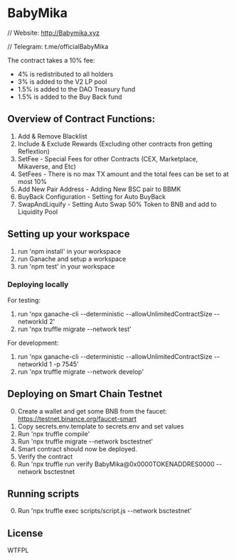 # BabyMika

// Website: http://Babymika.xyz

// Telegram: t.me/officialBabyMika

The contract takes a 10% fee:
 - 4% is redistributed to all holders
 - 3% is added to the V2 LP pool
 - 1.5% is added to the DAO Treasury fund
 - 1.5% is added to the Buy Back fund

## Overview of Contract Functions:

1. Add & Remove Blacklist 
2. Include & Exclude Rewards (Excluding other contracts fron getting Reflextion)
3. SetFee - Special Fees for other Contracts (CEX, Marketplace, Mikaverse, and Etc)
4. SetFees - There is no max TX amount and the total fees can be set to at most 10%
5. Add New Pair Address - Adding New BSC pair to BBMK
6. BuyBack Configuration - Setting for Auto BuyBack
7. SwapAndLiquify - Setting Auto Swap 50% Token to BNB and add to Liquidity Pool 

## Setting up your workspace

1. run 'npm install' in your workspace
2. run Ganache and setup a workspace
3. run 'npm test' in your workspace

### Deploying locally

For testing:
1. run 'npx ganache-cli --deterministic --allowUnlimitedContractSize --networkId 2'
2. run 'npx truffle migrate --network test'

For development:
1. run 'npx ganache-cli --deterministic --allowUnlimitedContractSize --networkId 1 -p 7545'
2. run 'npx truffle migrate --network develop'

## Deploying on Smart Chain Testnet 

0. Create a wallet and get some BNB from the faucet: https://testnet.binance.org/faucet-smart
1. Copy secrets.env.template to secrets.env and set values
2. Run 'npx truffle compile'
3. Run 'npx truffle migrate --network bsctestnet'
4. Smart contract should now be deployed.
5. Verify the contract
6. Run 'npx truffle run verify BabyMika@0x0000TOKENADDRES0000 --network bsctestnet

## Running scripts

0. Run 'npx truffle exec scripts/script.js --network bsctestnet'


## License

WTFPL

